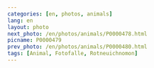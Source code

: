 ```yaml
---
categories: [en, photos, animals]
lang: en
layout: photo
next_photo: /en/photos/animals/P0000478.html
picname: P0000479
prev_photo: /en/photos/animals/P0000480.html
tags: [Animal, Fotofalle, Rotneuichnomon]
---
```

